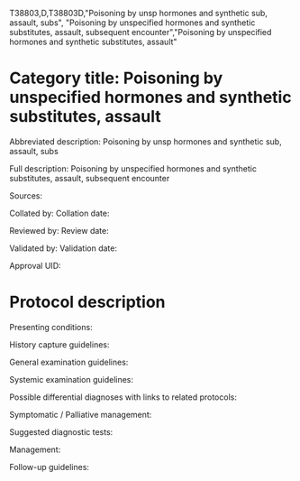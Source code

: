 T38803,D,T38803D,"Poisoning by unsp hormones and synthetic sub, assault, subs", "Poisoning by unspecified hormones and synthetic substitutes, assault, subsequent encounter","Poisoning by unspecified hormones and synthetic substitutes, assault"
# Category title: Poisoning by unspecified hormones and synthetic substitutes, assault

Abbreviated description: Poisoning by unsp hormones and synthetic sub, assault, subs

Full description: Poisoning by unspecified hormones and synthetic substitutes, assault, subsequent encounter

Sources:

Collated by:
Collation date:

Reviewed by:
Review date:

Validated by:
Validation date:

Approval UID:

# Protocol description

Presenting conditions:

History capture guidelines:

General examination guidelines:

Systemic examination guidelines:

Possible differential diagnoses with links to related protocols:

Symptomatic / Palliative management:

Suggested diagnostic tests:

Management:

Follow-up guidelines:
